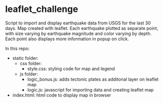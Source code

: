 # leaflet_challenge

Script to import and display earthquake data from USGS for the last 30 days. Map created with leaflet. Each earthquake plotted as separate point, with size varying by earthquake magnitude and color varying by depth. Each point also displays more information in popup on click. 

In this repo: 
* static folder:
    * css folder:
        * style.css: styling code for map and legend
    * js folder:
        * logic_bonus.js: adds tectonic plates as additonal layer on leaflet map
        * logic.js: javascript for importing data and creating leaflet map
* index.html: html code to display map in browser